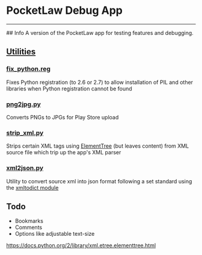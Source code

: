 #  PocketLaw Debug App

<hr>
## Info
A version of the PocketLaw app for testing features and debugging.

## [Utilities](https://github.com/simplegr33n/pocketlaw-debug/tree/master/utilities)

### [fix_python.reg](https://github.com/simplegr33n/pocketlaw-debug/blob/master/utilities/fix_python.reg)
Fixes Python registration (to 2.6 or 2.7) to allow installation of PIL and other libraries when Python registration cannot be found

### [png2jpg.py](https://github.com/simplegr33n/pocketlaw-debug/blob/master/utilities/png2jpg/png2jpg.py)
Converts PNGs to JPGs for Play Store upload

### [strip_xml.py](https://github.com/simplegr33n/pocketlaw-debug/blob/master/utilities/strip_xml/strip_xml.py)
Strips certain XML tags using [ElementTree](https://docs.python.org/2/library/xml.etree.elementtree.html) (but leaves content) from XML source file which trip up the app's XML parser

### [xml2json.py](https://github.com/simplegr33n/pocketlaw-debug/blob/master/utilities/xml2json/xml2json.py)
Utility to convert source xml into json format following a set standard using the [xmltodict module](https://github.com/martinblech/xmltodict)


## Todo
* Bookmarks
* Comments
* Options like adjustable text-size







https://docs.python.org/2/library/xml.etree.elementtree.html
